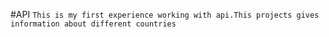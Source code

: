 #API
`This is my first experience working with api.This projects gives information about different countries`
